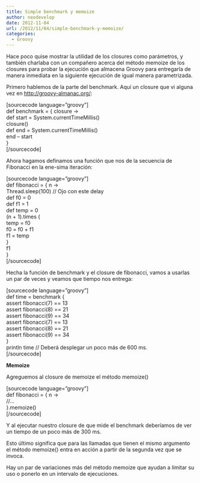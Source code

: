 ```yaml
---
title: Simple benchmark y memoize
author: neodevelop
date: 2012-11-04
url: /2012/11/04/simple-benchmark-y-memoize/
categories:
  - Groovy
---
```

Hace poco quise mostrar la utilidad de los closures como parámetros, y también charlaba con un compañero acerca del método memoize de los closures para probar la ejecución que almacena Groovy para entregarla de manera inmediata en la siguiente ejecución de igual manera parametrizada.

Primero hablemos de la parte del benchmark. Aquí un closure que vi alguna vez en http://groovy-almanac.org/:

[sourcecode language=&#8221;groovy&#8221;]  
def benchmark = { closure ->  
def start = System.currentTimeMillis()  
closure()  
def end = System.currentTimeMillis()  
end &#8211; start  
}  
[/sourcecode]

Ahora hagamos definamos una función que nos de la secuencia de Fibonacci en la ene-sima iteración:

[sourcecode language=&#8221;groovy&#8221;]  
def fibonacci = { n ->  
Thread.sleep(100) // Ojo con este delay  
def f0 = 0  
def f1 = 1  
def temp = 0  
(n + 1).times {  
temp = f0  
f0 = f0 + f1  
f1 = temp  
}  
f1  
}  
[/sourcecode]

Hecha la función de benchmark y el closure de fibonacci, vamos a usarlas un par de veces y veamos que tiempo nos entrega:

[sourcecode language=&#8221;groovy&#8221;]  
def time = benchmark {  
assert fibonacci(7) == 13  
assert fibonacci(8) == 21  
assert fibonacci(9) == 34  
assert fibonacci(7) == 13  
assert fibonacci(8) == 21  
assert fibonacci(9) == 34  
}  
println time // Deberá desplegar un poco más de 600 ms.  
[/sourcecode]

**Memoize**

Agreguemos al closure de memoize el método memoize()

[sourcecode language=&#8221;groovy&#8221;]  
def fibonacci = { n ->  
//&#8230;  
}.memoize()  
[/sourcecode]

Y al ejecutar nuestro closure de que mide el benchmark deberíamos de ver un tiempo de un poco más de 300 ms.

Esto último significa que para las llamadas que tienen el mismo argumento el método memoize() entra en acción a partir de la segunda vez que se invoca.

Hay un par de variaciones más del método memoize que ayudan a límitar su uso o ponerlo en un intervalo de ejecuciones.